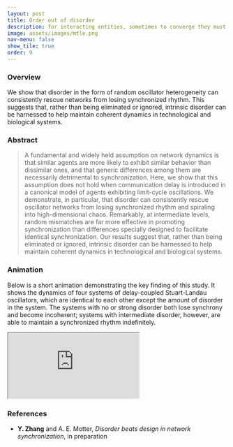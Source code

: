 ```yaml
---
layout: post
title: Order out of disorder
description: for interacting entities, sometimes to converge they must diverge
image: assets/images/mtle.png
nav-menu: false
show_tile: true
order: 9
---
```


### Overview
We show that disorder in the form of random oscillator heterogeneity can consistently rescue networks from losing synchronized rhythm. This suggests that, rather than being eliminated or ignored, intrinsic disorder can be harnessed to help maintain coherent dynamics in technological and biological systems.

### Abstract
> A fundamental and widely held assumption on network dynamics is that similar agents are more likely to exhibit similar behavior than dissimilar ones, and that generic differences among them are necessarily detrimental to synchronization.
> Here, we show that this assumption does not hold when communication delay is introduced in a canonical model of agents exhibiting limit-cycle oscillations.
> We demonstrate, in particular, that disorder can consistently rescue oscillator networks from losing synchronized rhythm and spiraling into high-dimensional chaos.
> Remarkably, at intermediate levels, random mismatches are far more effective in promoting synchronization than differences specially designed to facilitate identical synchronization.
> Our results suggest that, rather than being eliminated or ignored, intrinsic disorder can be harnessed to help maintain coherent dynamics in technological and biological systems.

### Animation
Below is a short animation demonstrating the key finding of this study. It shows the dynamics of four systems of delay-coupled Stuart-Landau oscillators, which are identical to each other except the amount of disorder in the system. The systems with no or strong disorder both lose synchrony and become incoherent; systems with intermediate disorder, however, are able to maintain a synchronized rhythm indefinitely.

<div class="resp-container">
  <iframe class="resp-iframe" src="https://www.youtube.com/embed/u6i2XwrGVqk" allow="accelerometer; autoplay; encrypted-media; gyroscope; picture-in-picture" allowfullscreen></iframe>
</div>

### References
* **Y. Zhang** and A. E. Motter, *Disorder beats design in network synchronization*, in preparation
